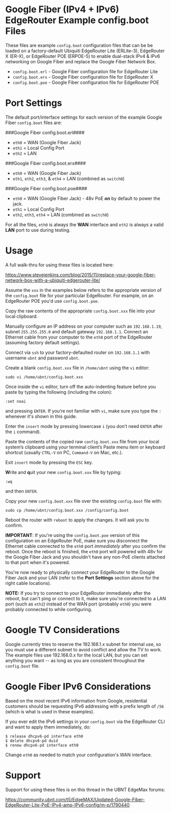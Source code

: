 # Google Fiber (IPv4 + IPv6) EdgeRouter Example config.boot Files

These files are example `config.boot` configuration files that can be be loaded on a factory-default Ubiquiti EdgeRouter
Lite (ERLite-3), EdgeRouter X (ER-X), or EdgeRouter POE (ERPOE-5) to enable dual-stack IPv4 & IPv6 networking on Google Fiber and replace the Google Fiber Network Box.

- `config.boot.erl` - Google Fiber configuration file for EdgeRouter Lite
- `config.boot.erx` - Google Fiber configuration file for EdgeRouter X
- `config.boot.poe` - Google Fiber configuration file for EdgeRouter POE

# Port Settings
The default port/interface settings for each version of the example Google Fiber `config.boot` files are:

###Google Fiber config.boot.erl####
- `eth0` = WAN (Google Fiber Jack)
- `eth1` = Local Config Port
- `eth2` = LAN

###Google Fiber config.boot.erx####
- `eth0` = WAN (Google Fiber Jack)
- `eth1`, `eth2`, `eth3`, & `eth4` = LAN (combined as `switch0`)

###Google Fiber config.boot.poe####
- `eth0` = WAN (Google Fiber Jack) - 48v PoE ***on*** by default to power the jack.
- `eth1` = Local Config Port
- `eth2`, `eth3`, `eth4` = LAN (combined as `switch0`)

For all the files, `eth0` is always the **WAN** interface and `eth2` is always a valid **LAN** port to use during testing.

# Usage
A full walk-thru for using these files is located here:

https://www.stevejenkins.com/blog/2015/11/replace-your-google-fiber-network-box-with-a-ubiquiti-edgerouter-lite/

Assume the `xxx` in the examples below refers to the appropriate version of the `config.boot` file for your particular EdgeRouter. For example, on an EdgeRouter POE you'd use `config.boot.poe`.

Copy the raw contents of the appropriate `config.boot.xxx` file into your local clipboard.

Manually configure an IP address on your computer such as `192.168.1.19`, subnet `255.255.255.0` and default gateway `192.168.1.1`. Connect an Ethernet cable from your computer to the `eth0` port of the EdgeRouter (assuming factory default settings). 

Connect via `ssh` to your factory-defaulted router on `192.168.1.1` with username `ubnt` and password `ubnt`.

Create a blank `config.boot.xxx` file in `/home/ubnt` using the `vi` editor:

    sudo vi /home/ubnt/config.boot.xxx

Once inside the `vi` editor, turn off the auto-indenting feature before you paste by typing the following (including the colon):

    :set noai

and pressing `ENTER`. If you’re not familiar with `vi`, make sure you type the `:` whenever it's shown in this guide.

Enter the `insert` mode by pressing lowercase `i` (you don’t need `ENTER` after the `i` command).

Paste the contents of the copied raw `config.boot.xxx` file from your local system’s clipboard using your terminal client’s Paste menu item or keyboard shortcut (usually `CTRL-V` on PC, `Command-V` on Mac, etc.).

Exit `insert` mode by pressing the `ESC` key.

**W**rite and **q**uit your new `config.boot.xxx` file by typing:

    :wq

and then `ENTER`.

Copy your new `config.boot.xxx` file over the existing `config.boot` file with:

    sudo cp /home/ubnt/config.boot.xxx /config/config.boot

Reboot the router with `reboot` to apply the changes. It will ask you to confirm.

**IMPORTANT**: If you're using the `config.boot.poe` version of this configuration on an EdgeRouter PoE, make sure you disconnect the Ethernet cable connected to the `eth0` port *immediately* after you confirm the reboot. Once the reboot is finished, the `eth0` port will powered with 48v for the Google Fiber Jack and you shouldn't have any non-PoE clients attached to that port when it's powered. 

You're now ready to physically connect your EdgeRouter to the Google Fiber Jack and your LAN (refer to the **Port Settings** section above for the right cable locations).

**NOTE:** If you try to connect to your EdgeRouter immediately after the reboot, but can't ping or connect to it, make sure you're connected to a LAN port (such as `eth2`) instead of the WAN port (probably `eth0`) you were probably connected to while configuring.

# Google TV Considerations
Google currently tries to reserve the 192.168.1.x subnet for internal use, so you must use a different subnet to avoid conflict and allow the TV to work. The example files use 192.168.0.x for the local LAN, but you can set anything you want -- as long as you are consistent throughout the `config.boot` file.

# Google Fiber IPv6 Considerations
Based on the most recent IPv6 information from Google, residential customers should be requesting IPv6 addressing
with a prefix length of `/56` (which is what is used in these examples).

If you ever edit the IPv6 settings in your `config.boot` via the EdgeRouter CLI and want to apply them immediately, do:

    $ release dhcpv6-pd interface eth0
    $ delete dhcpv6-pd duid 
    $ renew dhcpv6-pd interface eth0

Change `eth0` as needed to match your configuration's WAN interface.

# Support
Support for using these files is on this thread in the UBNT EdgeMax forums:

https://community.ubnt.com/t5/EdgeMAX/Updated-Google-Fiber-EdgeRouter-Lite-PoE-IPv4-amp-IPv6-config/m-p/1790440
